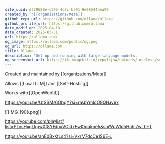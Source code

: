 ```yaml
---
site_uuid: d729680e-d296-4c7c-be91-9e08544aea99
created_by: '[[organizations/Meta]]'
github_repo_url: https://github.com/ollama/ollama
github_profile_url: https://github.com/ollama
date_modified: 2025-04-18
date_created: 2025-03-31
url: https://ollama.com/
og_image: https://ollama.com/public/og.png
og_url: https://ollama.com
title: Ollama
description: 'Get up and running with large language models.'
og_screenshot_url: https://ik.imagekit.io/xvpgfijuw/uploads/lossless/screenshots/20250528_OLlama_og_screenshot.jpeg
---
```


Created and maintained by [[organizations/Meta]]

Allows [[Local LLM]] and [[Self-Hosting]].

Works with [[OpenWebUI]].

https://youtu.be/UtSSMs6ObqY?si=rasbYmIoO9QHav6x

![[IMG_1908.png]]

https://youtube.com/playlist?list=PLvsHpqLkpw0f8YFdnxVCId7FwIOoqkne5&si=WuWldhHahIZwLLFT

https://youtu.be/anEdBxXtLs4?si=VxrlV7dcCe1S6E-L